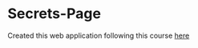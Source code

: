 # Secrets-Page

Created this web application following this course [here](https://www.udemy.com/course/the-complete-web-development-bootcamp/)
